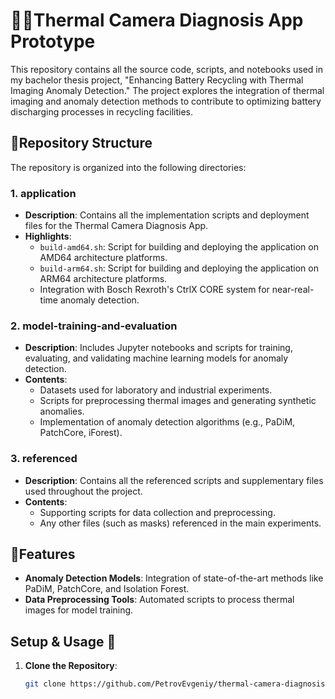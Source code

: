 # 📸🔥Thermal Camera Diagnosis App Prototype


This repository contains all the source code, scripts, and notebooks used in my bachelor thesis project, "Enhancing Battery Recycling with Thermal Imaging Anomaly Detection." The project explores the integration of thermal imaging and anomaly detection methods to contribute to optimizing battery discharging processes in recycling facilities.

## 📂Repository Structure 

The repository is organized into the following directories:

### 1. **application** 
- **Description**: Contains all the implementation scripts and deployment files for the Thermal Camera Diagnosis App.
- **Highlights**:
  - `build-amd64.sh`: Script for building and deploying the application on AMD64 architecture platforms.
  - `build-arm64.sh`: Script for building and deploying the application on ARM64 architecture platforms.
  - Integration with Bosch Rexroth's CtrlX CORE system for near-real-time anomaly detection.

### 2. **model-training-and-evaluation**
- **Description**: Includes Jupyter notebooks and scripts for training, evaluating, and validating machine learning models for anomaly detection.
- **Contents**:
  - Datasets used for laboratory and industrial experiments.
  - Scripts for preprocessing thermal images and generating synthetic anomalies.
  - Implementation of anomaly detection algorithms (e.g., PaDiM, PatchCore, iForest).

### 3. **referenced** 
- **Description**: Contains all the referenced scripts and supplementary files used throughout the project.
- **Contents**:
  - Supporting scripts for data collection and preprocessing.
  - Any other files (such as masks) referenced in the main experiments.

## 🌟Features 

- **Anomaly Detection Models**: Integration of state-of-the-art methods like PaDiM, PatchCore, and Isolation Forest.
- **Data Preprocessing Tools**: Automated scripts to process thermal images for model training.

## Setup & Usage 🚀

1. **Clone the Repository**:
   ```bash
   git clone https://github.com/PetrovEvgeniy/thermal-camera-diagnosis-app.git
